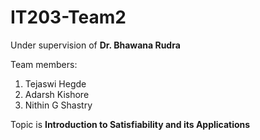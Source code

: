 # IT203-Team2

Under supervision of **Dr. Bhawana Rudra**

Team members:
1. Tejaswi Hegde
2. Adarsh Kishore
3. Nithin G Shastry

Topic is **Introduction to Satisfiability and its Applications**
